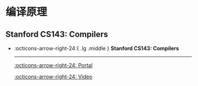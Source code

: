 # 编译原理

## Stanford CS143: Compilers

<div class="grid cards" markdown>

-   :octicons-arrow-right-24:{ .lg .middle } __Stanford CS143: Compilers__

    ---

    [:octicons-arrow-right-24: <a href="https://web.stanford.edu/class/cs143/" target="_blank"> Portal </a>](#)

    [:octicons-arrow-right-24: <a href="https://www.bilibili.com/video/BV17K4y147Bz" target="_blank"> Video </a>](#)

</div>